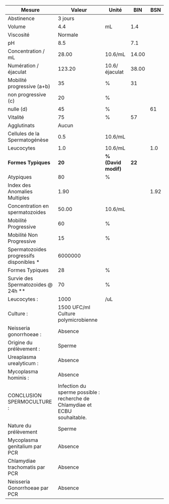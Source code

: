 |                 Mesure                 |                                   Valeur                                  |       Unité       |  BIN | BSN|
|----------------------------------------|---------------------------------------------------------------------------|-------------------|------|----|
|               Abstinence               |                                  3 jours                                  |                   |      |    |
|                 Volume                 |                                    4.4                                    |         mL        |  1.4 |    |
|                Viscosité               |                                  Normale                                  |                   |      |    |
|                   pH                   |                                    8.5                                    |                   |  7.1 |    |
|           Concentration / mL           |                                   28.00                                   |      10.6/mL      | 14.00|    |
|          Numération / éjaculat         |                                   123.20                                  |   10.6/éjaculat   | 38.00|    |
|       Mobilité progressive (a+b)       |                                     35                                    |         %         |  31  |    |
|           non progressive (c)          |                                     20                                    |         %         |      |    |
|                nulle (d)               |                                     45                                    |         %         |      | 61 |
|                Vitalité                |                                     75                                    |         %         |  57  |    |
|               Agglutinats              |                                   Aucun                                   |                   |      |    |
|      Cellules de la Spermatogénèse     |                                    0.5                                    |      10.6/mL      |      |    |
|               Leucocytes               |                                    1.0                                    |      10.6/mL      |      | 1.0|
|           **Formes Typiques**          |                                   **20**                                  |**% (David modif)**|**22**|    |
|                Atypiques               |                                     80                                    |         %         |      |    |
|      Index des Anomalies Multiples     |                                    1.90                                   |                   |      |1.92|
|     Concentration en spermatozoides    |                                   50.00                                   |      10.6/mL      |      |    |
|          Mobilité Progressive          |                                     60                                    |         %         |      |    |
|        Mobilité Non Progressive        |                                     15                                    |         %         |      |    |
|Spermatozoides progressifs disponibles *|                                  6000000                                  |                   |      |    |
|             Formes Typiques            |                                     28                                    |         %         |      |    |
|   Survie des Spermatozoides @ 24h **   |                                     70                                    |         %         |      |    |
|              Leucocytes :              |                                    1000                                   |        /uL        |      |    |
|                Culture :               |                    1500 UFC/ml Culture polymicrobienne                    |                   |      |    |
|         Neisseria gonorrhoeae :        |                                  Absence                                  |                   |      |    |
|        Origine du prélèvement :        |                                   Sperme                                  |                   |      |    |
|        Ureaplasma urealyticum :        |                                  Absence                                  |                   |      |    |
|          Mycoplasma hominis :          |                                  Absence                                  |                   |      |    |
|       CONCLUSION SPERMOCULTURE :       |Infection du sperme possible : recherche de Chlamydiae et ECBU souhaitable.|                   |      |    |
|          Nature du prélèvement         |                                   Sperme                                  |                   |      |    |
|      Mycoplasma genitalium par PCR     |                                  Absence                                  |                   |      |    |
|     Chlamydiae trachomatis par PCR     |                                  Absence                                  |                   |      |    |
|      Neisseria Gonorrhoeae par PCR     |                                  Absence                                  |                   |      |    |
